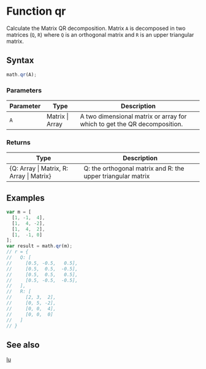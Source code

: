 <!-- Note: This file is automatically generated from source code comments. Changes made in this file will be overridden. -->

# Function qr

Calculate the Matrix QR decomposition. Matrix `A` is decomposed in
two matrices (`Q`, `R`) where `Q` is an
orthogonal matrix and `R` is an upper triangular matrix.


## Syntax

```js
math.qr(A);
```

### Parameters

Parameter | Type | Description
--------- | ---- | -----------
`A` | Matrix &#124; Array | A two dimensional matrix or array for which to get the QR decomposition.

### Returns

Type | Description
---- | -----------
{Q: Array &#124; Matrix, R: Array &#124; Matrix} | Q: the orthogonal matrix and R: the upper triangular matrix


## Examples

```js
var m = [
  [1, -1,  4],
  [1,  4, -2],
  [1,  4,  2],
  [1,  -1, 0]
];
var result = math.qr(m);
// r = {
//   Q: [
//     [0.5, -0.5,   0.5],
//     [0.5,  0.5,  -0.5],
//     [0.5,  0.5,   0.5],
//     [0.5, -0.5,  -0.5],
//   ],
//   R: [
//     [2, 3,  2],
//     [0, 5, -2],
//     [0, 0,  4],
//     [0, 0,  0]
//   ]
// }
```


## See also

[lu](lu.md)
